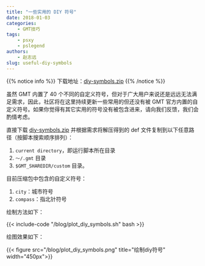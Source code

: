 ```yaml
---
title: "一些实用的 DIY 符号"
date: 2018-01-03
categories:
    - GMT技巧
tags:
    - psxy
    - pslegend
authors:
    - 赵志远
slug: useful-diy-symbols
---
```


{{% notice info %}}
下载地址：[diy-symbols.zip](/datas/diy-symbols.zip)
{{% /notice %}}

虽然 GMT 内置了 40 个不同的自定义符号，但对于广大用户来说还是远远无法满足需求，因此，社区将在这里持续更新一些常用的但还没有被 GMT 官方内置的自定义符号。如果你觉得有其它实用的符号没有被包含进来，请向我们反馈，我们会酌情考虑。

直接下载 [diy-symbols.zip](/datas/diy-symbols.zip) 并根据需求将解压得到的 def 文件复制到以下任意路径（按脚本搜索顺序排列）：

1. `current directory`，即运行脚本所在目录
2. `～/.gmt` 目录 
3. `$GMT_SHAREDIR/custom` 目录。

目前压缩包中包含的自定义符号：

1.   `city`：城市符号
2.   `compass`：指北针符号

绘制方法如下：

{{< include-code "/blog/plot_diy_symbols.sh" bash >}}

绘图效果如下：

{{< figure src="/blog/plot_diy_symbols.png" title="绘制diy符号" width="450px">}}
